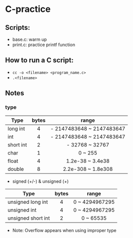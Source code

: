 # C-practice

## Scripts:
- base.c: warm up
- print.c: practice printf function

## How to run a C script:
- `cc -o <filename> <program_name.c>`
- `.<filename>`

## Notes

### type
Type          | bytes | range |
--------------|:-----:|:-----:|
long int      |   4   | - 2147483648 ~ 2147483647 |
int           |   4   | - 2147483648 ~ 2147483647 |
short int     |   2   | - 32768 ~ 32767 |
char          |   1   | 0 ~ 255 |
float         |   4   | 1.2e-38 ~ 3.4e38 |
double        |   8   | 2.2e-308 ~ 1.8e308 |

- signed (+/-) & unsigned (+)

Type               | bytes | range |
-------------------|:-----:|:-----:|
unsigned long int  |   4   | 0 ~ 4294967295 |
unsigned int       |   4   | 0 ~ 4294967295 |
unsigned short int |   2   | 0 ~ 65535 |

- Note: Overflow appears when using improper type

